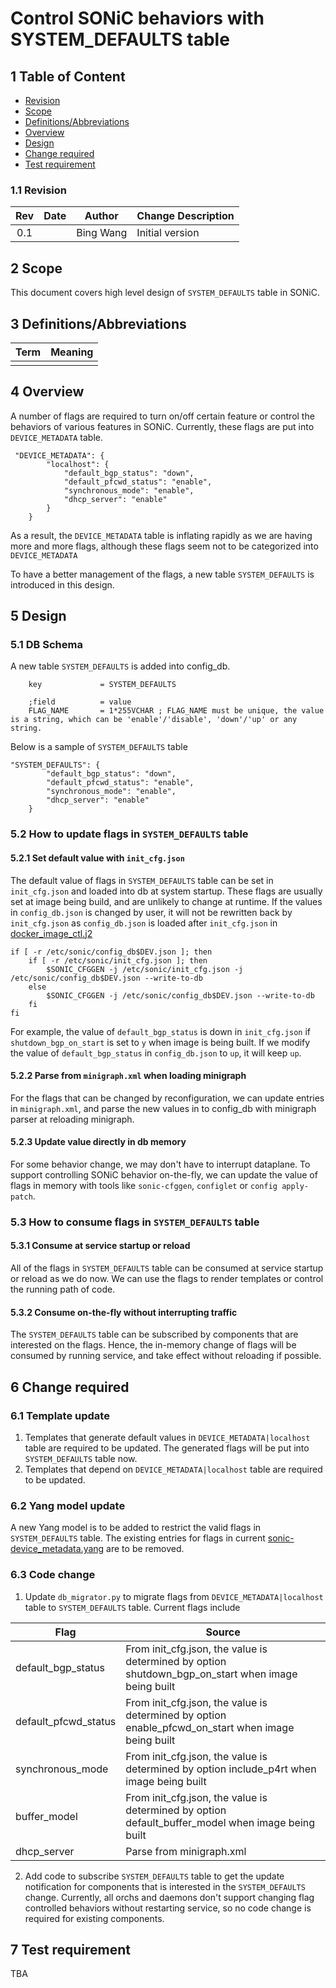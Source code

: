 # Control SONiC behaviors with SYSTEM_DEFAULTS table

## 1 Table of Content ###

- [Revision](#11-revision)
- [Scope](#2-scope)
- [Definitions/Abbreviations](#3-definitionsabbreviations)
- [Overview](#4-overview)
- [Design](#5-design)
- [Change required](#6-change-required)
- [Test requirement](#7-test-requirement)


### 1.1 Revision ###
| Rev |     Date    |       Author       | Change Description                |
|:---:|:-----------:|:------------------:|-----------------------------------|
| 0.1 |             | Bing Wang   | Initial version                   |


## 2 Scope ##

This document covers high level design of `SYSTEM_DEFAULTS` table in SONiC.

## 3 Definitions/Abbreviations ##


| Term | Meaning |
|:--------:|:---------------------------------------------:|
|  |  |


## 4 Overview

A number of flags are required to turn on/off certain feature or control the behaviors of various features in SONiC. Currently, these flags are put into `DEVICE_METADATA` table.

```
 "DEVICE_METADATA": {
        "localhost": {
            "default_bgp_status": "down",
            "default_pfcwd_status": "enable",
            "synchronous_mode": "enable",
            "dhcp_server": "enable"
        }
    }
```
As a result, the `DEVICE_METADATA` table is inflating rapidly as we are having more and more flags, although these flags seem not to be categorized into `DEVICE_METADATA` 

To have a better management of the flags, a new table `SYSTEM_DEFAULTS` is introduced in this design. 

## 5 Design ##

### 5.1 DB Schema

A new table `SYSTEM_DEFAULTS` is added into config_db.
```
    key             = SYSTEM_DEFAULTS

    ;field          = value
    FLAG_NAME       = 1*255VCHAR ; FLAG_NAME must be unique, the value is a string, which can be 'enable'/'disable', 'down'/'up' or any string. 
```
Below is a sample of `SYSTEM_DEFAULTS` table

```
"SYSTEM_DEFAULTS": {
        "default_bgp_status": "down",
        "default_pfcwd_status": "enable",
        "synchronous_mode": "enable",
        "dhcp_server": "enable"
    }
```

### 5.2 How to update flags in `SYSTEM_DEFAULTS` table

#### 5.2.1 Set default value with `init_cfg.json`

The default value of flags in `SYSTEM_DEFAULTS` table can be set in `init_cfg.json` and loaded into db at system startup. These flags are usually set at image being build, and are unlikely to change at runtime.
If the values in `config_db.json` is changed by user, it will not be rewritten back by `init_cfg.json` as `config_db.json` is loaded after `init_cfg.json` in [docker_image_ctl.j2](https://github.com/Azure/sonic-buildimage/blob/master/files/build_templates/docker_image_ctl.j2)

```
if [ -r /etc/sonic/config_db$DEV.json ]; then
    if [ -r /etc/sonic/init_cfg.json ]; then
        $SONIC_CFGGEN -j /etc/sonic/init_cfg.json -j /etc/sonic/config_db$DEV.json --write-to-db
    else
        $SONIC_CFGGEN -j /etc/sonic/config_db$DEV.json --write-to-db
    fi
fi
```
For example, the value of `default_bgp_status` is down in `init_cfg.json` if `shutdown_bgp_on_start` is set to `y` when image is being built. If we modify the value of `default_bgp_status` in `config_db.json` to `up`, it will keep `up`.
#### 5.2.2 Parse from `minigraph.xml` when loading minigraph

For the flags that can be changed by reconfiguration, we can update entries in `minigraph.xml`, and parse the new values in to config_db with minigraph parser at reloading minigraph.

#### 5.2.3 Update value directly in db memory
For some behavior change, we may don't have to interrupt dataplane. To support controlling SONiC behavior on-the-fly, we can update the value of flags in memory with tools like `sonic-cfggen`, `configlet` or `config apply-patch`.

### 5.3 How to consume flags in `SYSTEM_DEFAULTS` table

#### 5.3.1 Consume at service startup or reload
All of the flags in `SYSTEM_DEFAULTS` table can be consumed at service startup or reload as we do now. We can use the flags to render templates or control the running path of code.

#### 5.3.2 Consume on-the-fly without interrupting traffic
The `SYSTEM_DEFAULTS` table can be subscribed by components that are interested on the flags. Hence, the in-memory change of flags will be consumed by running service, and take effect without reloading if possible. 

## 6 Change required ##
### 6.1 Template update
1. Templates that generate default values in `DEVICE_METADATA|localhost` table are required to be updated. The generated flags will be put into `SYSTEM_DEFAULTS` table now.
2. Templates that depend on `DEVICE_METADATA|localhost` table are required to be updated.

### 6.2 Yang model update
A new Yang model is to be added to restrict the valid flags in `SYSTEM_DEFAULTS` table. The existing entries for flags in current [sonic-device_metadata.yang](https://github.com/Azure/sonic-buildimage/blob/master/src/sonic-yang-models/yang-models/sonic-device_metadata.yang) are to be removed.

### 6.3 Code change
1. Update `db_migrator.py` to migrate flags from `DEVICE_METADATA|localhost` table to `SYSTEM_DEFAULTS` table. Current flags include

|Flag|Source|
|--|--|
|default_bgp_status| From init_cfg.json, the value is determined by option shutdown_bgp_on_start when image being built|
|default_pfcwd_status|From init_cfg.json, the value is determined by option enable_pfcwd_on_start when image being built|
|synchronous_mode|From init_cfg.json, the value is determined by option include_p4rt when image being built|
|buffer_model|From init_cfg.json, the value is determined by option default_buffer_model when image being built|
|dhcp_server| Parse from minigraph.xml|


2. Add code to subscribe `SYSTEM_DEFAULTS` table to get the update notification for components that is interested in the `SYSTEM_DEFAULTS` change. Currently, all orchs and daemons don't support changing flag controlled behaviors without restarting service, so no code change is required for existing components.

## 7 Test requirement
TBA

 
